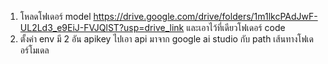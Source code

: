 1. โหลดโฟเดอร์ model https://drive.google.com/drive/folders/1m1lkcPAdJwF-UL2Ld3_e9EiJ-FVJQlST?usp=drive_link และเอาไว้ที่เดียวโฟเดอร์ code
2. ตั้งค่า env มี 2 อัน apikey ไปเอา api มาจาก google ai studio กับ path เส้นทางโฟเดอร์โมเดล
